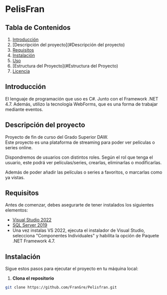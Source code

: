 # PelisFran

## Tabla de Contenidos
1. [Introducción](#Introducción)
2. [Descripción del proyecto](#Descripción del proyecto)
3. [Requisitos](#Requisitos)
4. [Instalación](#Instalación)
5. [Uso](#Uso)
6. [Estructura del Proyecto](#Estructura del Proyecto)
7. [Licencia](#licencia)

## Introducción

El lenguaje de programación que uso es C#. Junto con el Framework .NET 4.7. Además, utilizo la tecnología WebForms, que es una forma de trabajar mediante eventos.

## Descripción del proyecto

Proyecto de fin de curso del Grado Superior DAW.  
Este proyecto es una plataforma de streaming para poder ver películas o series online. 

Dispondremos de usuarios con distintos roles. Según el rol que tenga el usuario, este podrá ver películas/series, crearlas, eliminarlas o modificarlas.

Además de poder añadir las películas o series a favoritos, o marcarlas como ya vistas.

## Requisitos

Antes de comenzar, debes asegurarte de tener instalados los siguientes elementos:

- [Visual Studio 2022](https://visualstudio.microsoft.com/es/vs/professional/)
- [SQL Server 2019](https://www.microsoft.com/es-es/sql-server/sql-server-2019)
- Una vez instalas VS 2022, ejecuta el instalador de Visual Studio, selecciona "Componentes Individuales" y habilita la opción de Paquete .NET Framework 4.7.

## Instalación

Sigue estos pasos para ejecutar el proyecto en tu máquina local:

1. **Clona el repositorio**
```bash
git clone https://github.com/FranGre/Pelisfran.git
